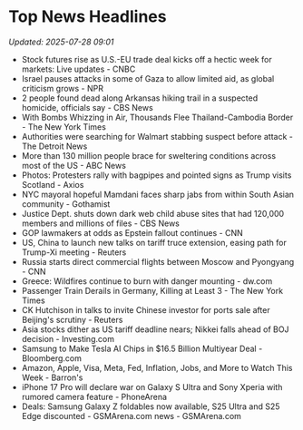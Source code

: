 # Top News Headlines

_Updated: 2025-07-28 09:01_

- Stock futures rise as U.S.-EU trade deal kicks off a hectic week for markets: Live updates - CNBC
- Israel pauses attacks in some of Gaza to allow limited aid, as global criticism grows - NPR
- 2 people found dead along Arkansas hiking trail in a suspected homicide, officials say - CBS News
- With Bombs Whizzing in Air, Thousands Flee Thailand-Cambodia Border - The New York Times
- Authorities were searching for Walmart stabbing suspect before attack - The Detroit News
- More than 130 million people brace for sweltering conditions across most of the US - ABC News
- Photos: Protesters rally with bagpipes and pointed signs as Trump visits Scotland - Axios
- NYC mayoral hopeful Mamdani faces sharp jabs from within South Asian community - Gothamist
- Justice Dept. shuts down dark web child abuse sites that had 120,000 members and millions of files - CBS News
- GOP lawmakers at odds as Epstein fallout continues - CNN
- US, China to launch new talks on tariff truce extension, easing path for Trump-Xi meeting - Reuters
- Russia starts direct commercial flights between Moscow and Pyongyang - CNN
- Greece: Wildfires continue to burn with danger mounting - dw.com
- Passenger Train Derails in Germany, Killing at Least 3 - The New York Times
- CK Hutchison in talks to invite Chinese investor for ports sale after Beijing's scrutiny - Reuters
- Asia stocks dither as US tariff deadline nears; Nikkei falls ahead of BOJ decision - Investing.com
- Samsung to Make Tesla AI Chips in $16.5 Billion Multiyear Deal - Bloomberg.com
- Amazon, Apple, Visa, Meta, Fed, Inflation, Jobs, and More to Watch This Week - Barron's
- iPhone 17 Pro will declare war on Galaxy S Ultra and Sony Xperia with rumored camera feature - PhoneArena
- Deals: Samsung Galaxy Z foldables now available, S25 Ultra and S25 Edge discounted - GSMArena.com news - GSMArena.com
